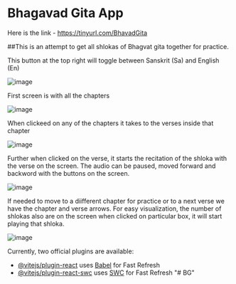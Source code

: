 # Bhagavad Gita App
Here is the link - https://tinyurl.com/BhavadGita


##This is an attempt to get all shlokas of Bhagvat gita together for practice.

This button at the top right will toggle between Sanskrit (Sa) and English (En)

![image](https://github.com/user-attachments/assets/f600a08e-ad36-482c-9423-1baaec3eb633)

First screen is with all the chapters

![image](https://github.com/user-attachments/assets/742584b6-24b7-4f47-a3d4-a29bf0e25eb6)

When clickeed on any of the chapters it takes to the verses inside that chapter

![image](https://github.com/user-attachments/assets/67336107-d358-4612-a28e-cf0363b12167)

Further when clicked on the verse, it starts the recitation of the shloka with the verse on the screen. The audio can be paused, moved forward and backword with the buttons on the screen.

![image](https://github.com/user-attachments/assets/188ad890-93ff-4806-abb4-102d46cada5f)

If needed to move to a diifferent chapter for practice or to a next verse we have the chapter and verse arrows. For easy visualization, the number of shlokas also are on the screen when clicked on particular box, it will start playing that shloka.

![image](https://github.com/user-attachments/assets/937bdf38-8ced-4877-ba0d-1b71af4c1492)



Currently, two official plugins are available:

- [@vitejs/plugin-react](https://github.com/vitejs/vite-plugin-react/blob/main/packages/plugin-react/README.md) uses [Babel](https://babeljs.io/) for Fast Refresh
- [@vitejs/plugin-react-swc](https://github.com/vitejs/vite-plugin-react-swc) uses [SWC](https://swc.rs/) for Fast Refresh
"# BG" 
